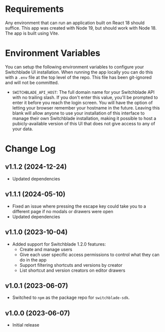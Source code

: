 # Requirements

Any environment that can run an application built on React 18 should suffice. This app was created with Node 19, but should work with Node 18. The app is built using Vite.

# Environment Variables

You can setup the following environment variables to configure your Switchblade UI installation. When running the app locally you can do this with a `.env` file at the top level of the repo. This file has been git-ignored and will not be committed.

- `SWITCHBLADE_API_HOST`: The full domain name for your Switchblade API with no trailing slash. If you don't enter this value, you'll be prompted to enter it before you reach the login screen. You will have the option of letting your browser remember your hostname in the future. Leaving this blank will allow anyone to use your installation of this interface to manage their own Switchblade installation, making it possible to host a pubicly-available version of this UI that does not give access to any of your data.

# Change Log

## v1.1.2 (2024-12-24)
- Updated dependencies

## v1.1.1 (2024-05-10)
- Fixed an issue where pressing the escape key could take you to a different page if no modals or drawers were open
- Updated dependencies

## v1.1.0 (2023-10-04)
- Added support for Switchblade 1.2.0 features:
  - Create and manage users
  - Give each user specific access permissions to control what they can do in the app
  - Support filtering shortcuts and versions by creator
  - List shortcut and version creators on editor drawers

## v1.0.1 (2023-06-07)
- Switched to `npm` as the package repo for `switchblade-sdk`.

## v1.0.0 (2023-06-07)
- Initial release